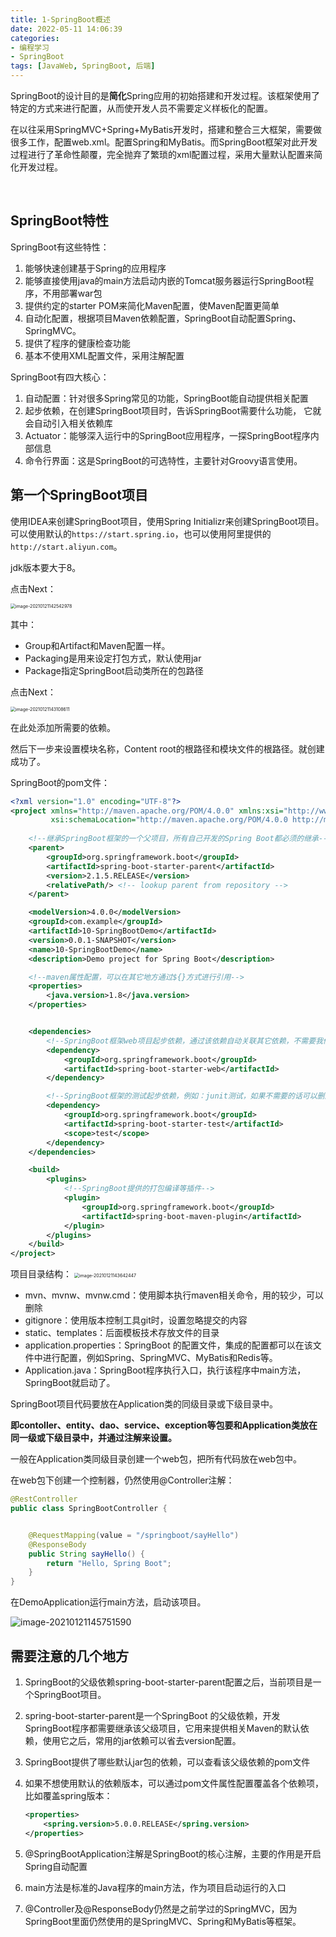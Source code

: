 ```yaml
---
title: 1-SpringBoot概述
date: 2022-05-11 14:06:39
categories: 
- 编程学习
- SpringBoot
tags: [JavaWeb, SpringBoot, 后端]
---
```




SpringBoot的设计目的是**简化**Spring应用的初始搭建和开发过程。该框架使用了特定的方式来进行配置，从而使开发人员不需要定义样板化的配置。

在以往采用SpringMVC+Spring+MyBatis开发时，搭建和整合三大框架，需要做很多工作，配置web.xml。配置Spring和MyBatis。而SpringBoot框架对此开发过程进行了革命性颠覆，完全抛弃了繁琐的xml配置过程，采用大量默认配置来简化开发过程。

​		

## SpringBoot特性

SpringBoot有这些特性：

1. 能够快速创建基于Spring的应用程序
2. 能够直接使用java的main方法启动内嵌的Tomcat服务器运行SpringBoot程序，不用部署war包
3. 提供约定的starter POM来简化Maven配置，使Maven配置更简单
4. 自动化配置，根据项目Maven依赖配置，SpringBoot自动配置Spring、SpringMVC。
5. 提供了程序的健康检查功能
6. 基本不使用XML配置文件，采用注解配置



SpringBoot有四大核心：

1. 自动配置：针对很多Spring常见的功能，SpringBoot能自动提供相关配置
2. 起步依赖，在创建SpringBoot项目时，告诉SpringBoot需要什么功能， 它就会自动引入相关依赖库
3. Actuator：能够深入运行中的SpringBoot应用程序，一探SpringBoot程序内部信息
4. 命令行界面：这是SpringBoot的可选特性，主要针对Groovy语言使用。







## 第一个SpringBoot项目



使用IDEA来创建SpringBoot项目，使用Spring Initializr来创建SpringBoot项目。可以使用默认的`https://start.spring.io`，也可以使用阿里提供的`http://start.aliyun.com`。

jdk版本要大于8。

点击Next：

<img src="https://crayon-1302863897.cos.ap-beijing.myqcloud.com/image/image-20210121142542978.png" alt="image-20210121142542978" style="zoom:50%;" />

其中：

- Group和Artifact和Maven配置一样。
- Packaging是用来设定打包方式，默认使用jar
- Package指定SpringBoot启动类所在的包路径

点击Next：

<img src="https://crayon-1302863897.cos.ap-beijing.myqcloud.com/image/image-20210121143108611.png" alt="image-20210121143108611" style="zoom:50%;" />

在此处添加所需要的依赖。

然后下一步来设置模块名称，Content root的根路径和模块文件的根路径。就创建成功了。

SpringBoot的pom文件：

```xml
<?xml version="1.0" encoding="UTF-8"?>
<project xmlns="http://maven.apache.org/POM/4.0.0" xmlns:xsi="http://www.w3.org/2001/XMLSchema-instance"
         xsi:schemaLocation="http://maven.apache.org/POM/4.0.0 http://maven.apache.org/xsd/maven-4.0.0.xsd">
    
    <!--继承SpringBoot框架的一个父项目，所有自己开发的Spring Boot都必须的继承-->
    <parent>
        <groupId>org.springframework.boot</groupId>
        <artifactId>spring-boot-starter-parent</artifactId>
        <version>2.1.5.RELEASE</version>
        <relativePath/> <!-- lookup parent from repository -->
    </parent>

    <modelVersion>4.0.0</modelVersion>
    <groupId>com.example</groupId>
    <artifactId>10-SpringBootDemo</artifactId>
    <version>0.0.1-SNAPSHOT</version>
    <name>10-SpringBootDemo</name>
    <description>Demo project for Spring Boot</description>

    <!--maven属性配置，可以在其它地方通过${}方式进行引用-->
    <properties>
        <java.version>1.8</java.version>
    </properties>


    <dependencies>
        <!--SpringBoot框架web项目起步依赖，通过该依赖自动关联其它依赖，不需要我们一个一个去添加了-->
        <dependency>
            <groupId>org.springframework.boot</groupId>
            <artifactId>spring-boot-starter-web</artifactId>
        </dependency>

        <!--SpringBoot框架的测试起步依赖，例如：junit测试，如果不需要的话可以删除-->
        <dependency>
            <groupId>org.springframework.boot</groupId>
            <artifactId>spring-boot-starter-test</artifactId>
            <scope>test</scope>
        </dependency>
    </dependencies>

    <build>
        <plugins>
            <!--SpringBoot提供的打包编译等插件-->
            <plugin>
                <groupId>org.springframework.boot</groupId>
                <artifactId>spring-boot-maven-plugin</artifactId>
            </plugin>
        </plugins>
    </build>
</project>
```



项目目录结构：
<img src="https://crayon-1302863897.cos.ap-beijing.myqcloud.com/image/image-20210121143642447.png" alt="image-20210121143642447" style="zoom:50%;" />



- mvn、mvnw、mvnw.cmd：使用脚本执行maven相关命令，用的较少，可以删除
- gitignore：使用版本控制工具git时，设置忽略提交的内容
- static、templates：后面模板技术存放文件的目录
- application.properties：SpringBoot 的配置文件，集成的配置都可以在该文件中进行配置，例如Spring、SpringMVC、MyBatis和Redis等。
- Application.java：SpringBoot程序执行入口，执行该程序中main方法，SpringBoot就启动了。

SpringBoot项目代码要放在Application类的同级目录或下级目录中。

**即contoller、entity、dao、service、exception等包要和Application类放在同一级或下级目录中，并通过注解来设置。**

一般在Application类同级目录创建一个web包，把所有代码放在web包中。



在web包下创建一个控制器，仍然使用@Controller注解：

```java
@RestController
public class SpringBootController {


    @RequestMapping(value = "/springboot/sayHello")
    @ResponseBody
    public String sayHello() {
        return "Hello, Spring Boot";
    }
}
```



在DemoApplication运行main方法，启动该项目。

![image-20210121145751590](https://crayon-1302863897.cos.ap-beijing.myqcloud.com/image/image-20210121145751590.png)



## 需要注意的几个地方

1. SpringBoot的父级依赖spring-boot-starter-parent配置之后，当前项目是一个SpringBoot项目。

2. spring-boot-starter-parent是一个SpringBoot 的父级依赖，开发SpringBoot程序都需要继承该父级项目，它用来提供相关Maven的默认依赖，使用它之后，常用的jar依赖可以省去version配置。

3. SpringBoot提供了哪些默认jar包的依赖，可以查看该父级依赖的pom文件

4. 如果不想使用默认的依赖版本，可以通过pom文件属性配置覆盖各个依赖项，比如覆盖spring版本：

    ```xml
    <properties>
    	<spring.version>5.0.0.RELEASE</spring.version>
    </properties>
    ```

5. @SpringBootApplication注解是SpringBoot的核心注解，主要的作用是开启Spring自动配置

6. main方法是标准的Java程序的main方法，作为项目启动运行的入口

7. @Controller及@ResponseBody仍然是之前学过的SpringMVC，因为SpringBoot里面仍然使用的是SpringMVC、Spring和MyBatis等框架。


